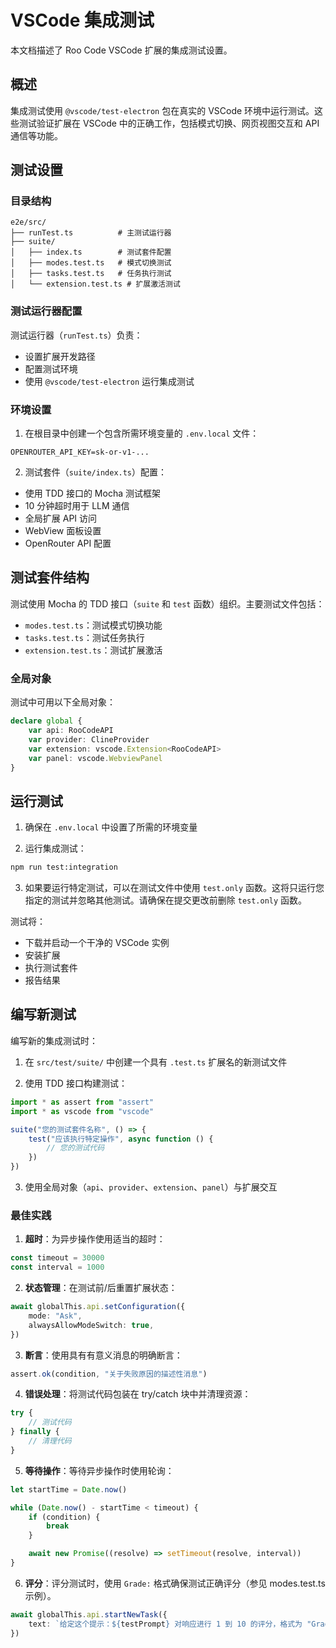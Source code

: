 # VSCode 集成测试

本文档描述了 Roo Code VSCode 扩展的集成测试设置。

## 概述

集成测试使用 `@vscode/test-electron` 包在真实的 VSCode 环境中运行测试。这些测试验证扩展在 VSCode 中的正确工作，包括模式切换、网页视图交互和 API 通信等功能。

## 测试设置

### 目录结构

```
e2e/src/
├── runTest.ts          # 主测试运行器
├── suite/
│   ├── index.ts        # 测试套件配置
│   ├── modes.test.ts   # 模式切换测试
│   ├── tasks.test.ts   # 任务执行测试
│   └── extension.test.ts # 扩展激活测试
```

### 测试运行器配置

测试运行器（`runTest.ts`）负责：

- 设置扩展开发路径
- 配置测试环境
- 使用 `@vscode/test-electron` 运行集成测试

### 环境设置

1. 在根目录中创建一个包含所需环境变量的 `.env.local` 文件：

```
OPENROUTER_API_KEY=sk-or-v1-...
```

2. 测试套件（`suite/index.ts`）配置：

- 使用 TDD 接口的 Mocha 测试框架
- 10 分钟超时用于 LLM 通信
- 全局扩展 API 访问
- WebView 面板设置
- OpenRouter API 配置

## 测试套件结构

测试使用 Mocha 的 TDD 接口（`suite` 和 `test` 函数）组织。主要测试文件包括：

- `modes.test.ts`：测试模式切换功能
- `tasks.test.ts`：测试任务执行
- `extension.test.ts`：测试扩展激活

### 全局对象

测试中可用以下全局对象：

```typescript
declare global {
	var api: RooCodeAPI
	var provider: ClineProvider
	var extension: vscode.Extension<RooCodeAPI>
	var panel: vscode.WebviewPanel
}
```

## 运行测试

1. 确保在 `.env.local` 中设置了所需的环境变量

2. 运行集成测试：

```bash
npm run test:integration
```

3. 如果要运行特定测试，可以在测试文件中使用 `test.only` 函数。这将只运行您指定的测试并忽略其他测试。请确保在提交更改前删除 `test.only` 函数。

测试将：

- 下载并启动一个干净的 VSCode 实例
- 安装扩展
- 执行测试套件
- 报告结果

## 编写新测试

编写新的集成测试时：

1. 在 `src/test/suite/` 中创建一个具有 `.test.ts` 扩展名的新测试文件

2. 使用 TDD 接口构建测试：

```typescript
import * as assert from "assert"
import * as vscode from "vscode"

suite("您的测试套件名称", () => {
	test("应该执行特定操作", async function () {
		// 您的测试代码
	})
})
```

3. 使用全局对象（`api`、`provider`、`extension`、`panel`）与扩展交互

### 最佳实践

1. **超时**：为异步操作使用适当的超时：

```typescript
const timeout = 30000
const interval = 1000
```

2. **状态管理**：在测试前/后重置扩展状态：

```typescript
await globalThis.api.setConfiguration({
	mode: "Ask",
	alwaysAllowModeSwitch: true,
})
```

3. **断言**：使用具有有意义消息的明确断言：

```typescript
assert.ok(condition, "关于失败原因的描述性消息")
```

4. **错误处理**：将测试代码包装在 try/catch 块中并清理资源：

```typescript
try {
	// 测试代码
} finally {
	// 清理代码
}
```

5. **等待操作**：等待异步操作时使用轮询：

```typescript
let startTime = Date.now()

while (Date.now() - startTime < timeout) {
	if (condition) {
		break
	}

	await new Promise((resolve) => setTimeout(resolve, interval))
}
```

6. **评分**：评分测试时，使用 `Grade:` 格式确保测试正确评分（参见 modes.test.ts 示例）。

```typescript
await globalThis.api.startNewTask({
	text: `给定这个提示：${testPrompt} 对响应进行 1 到 10 的评分，格式为 "Grade: (1-10)"：${output} \n 确保在任务完成后说 'I AM DONE GRADING'`,
})
``` 